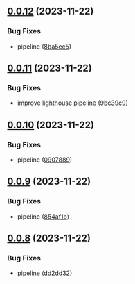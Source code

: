 ## [0.0.12](https://github.com/rubenlupi/react-tw-vite-boilerplate/compare/v0.0.11...v0.0.12) (2023-11-22)


### Bug Fixes

* pipeline ([8ba5ec5](https://github.com/rubenlupi/react-tw-vite-boilerplate/commit/8ba5ec54061d1e2005bf2472d2e741c73eeade68))



## [0.0.11](https://github.com/rubenlupi/react-tw-vite-boilerplate/compare/v0.0.10...v0.0.11) (2023-11-22)


### Bug Fixes

* improve lighthouse pipeline ([9bc39c9](https://github.com/rubenlupi/react-tw-vite-boilerplate/commit/9bc39c94bc962067f2973c674b76335071d02134))



## [0.0.10](https://github.com/rubenlupi/react-tw-vite-boilerplate/compare/v0.0.9...v0.0.10) (2023-11-22)


### Bug Fixes

* pipeline ([0907889](https://github.com/rubenlupi/react-tw-vite-boilerplate/commit/090788907896a12023073bdff451c4dcc8bd9b43))



## [0.0.9](https://github.com/rubenlupi/react-tw-vite-boilerplate/compare/v0.0.8...v0.0.9) (2023-11-22)


### Bug Fixes

* pipeline ([854af1b](https://github.com/rubenlupi/react-tw-vite-boilerplate/commit/854af1b65d33969f8ef8a826cd4adc31d955cb5a))



## [0.0.8](https://github.com/rubenlupi/react-tw-vite-boilerplate/compare/v0.0.7...v0.0.8) (2023-11-22)


### Bug Fixes

* pipeline ([dd2dd32](https://github.com/rubenlupi/react-tw-vite-boilerplate/commit/dd2dd325f805451c6e4ca7069e6c5f090270e28c))



